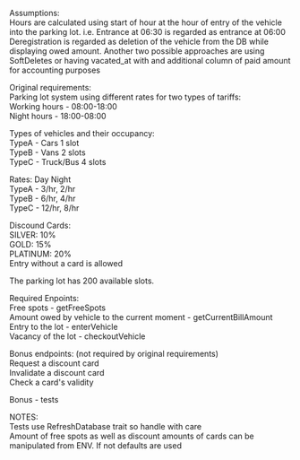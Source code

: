 Assumptions: <br>
Hours are calculated using start of hour at the hour of entry of the vehicle into the parking lot. i.e. Entrance at 06:30 is regarded as entrance at 06:00 <br>
Deregistration is regarded as deletion of the vehicle from the DB while displaying owed amount. Another two possible approaches are using SoftDeletes or having vacated_at with and additional column of paid amount for accounting purposes<br> 


Original requirements:<br>
Parking lot system using different rates for two types of tariffs:<br>
Working hours - 08:00-18:00<br>
Night hours - 18:00-08:00<br>

Types of vehicles and their occupancy:<br>
TypeA - Cars 1 slot<br>
TypeB - Vans 2 slots<br>
TypeC - Truck/Bus 4 slots<br>

Rates:  Day   Night<br>
TypeA - 3/hr,  2/hr<br>
TypeB - 6/hr,  4/hr<br>
TypeC - 12/hr, 8/hr<br>

Discound Cards:<br>
SILVER: 10%<br>
GOLD: 15%<br>
PLATINUM: 20%<br>
Entry without a card is allowed<br>

The parking lot has 200 available slots.<br>

Required Enpoints: <br>
Free spots - getFreeSpots<br>
Amount owed by vehicle to the current moment - getCurrentBillAmount<br>
Entry to the lot - enterVehicle<br>
Vacancy of the lot - checkoutVehicle<br>

Bonus endpoints: (not required by original requirements)<br>
Request a discount card<br>
Invalidate a discount card<br>
Check a card's validity<br>

Bonus - tests<br>
 
NOTES: <br>
Tests use RefreshDatabase trait so handle with care<br>
Amount of free spots as well as discount amounts of cards can be manipulated from ENV. If not defaults are used
